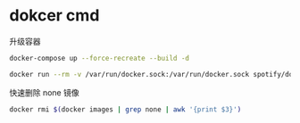 ---
---
# dokcer cmd

升级容器
```sh
docker-compose up --force-recreate --build -d 
```

```sh
docker run --rm -v /var/run/docker.sock:/var/run/docker.sock spotify/docker-gc
```

快速删除 none 镜像
```sh
docker rmi $(docker images | grep none | awk '{print $3}')
```